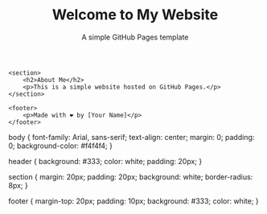 <!DOCTYPE html>
<html lang="en">
<head>
    <meta charset="UTF-8">
    <meta name="viewport" content="width=device-width, initial-scale=1.0">
    <title>My GitHub Website</title>
    <link rel="stylesheet" href="style.css">
</head>
<body>
    <header>
        <h1>Welcome to My Website</h1>
        <p>A simple GitHub Pages template</p>
    </header>

    <section>
        <h2>About Me</h2>
        <p>This is a simple website hosted on GitHub Pages.</p>
    </section>

    <footer>
        <p>Made with ❤️ by [Your Name]</p>
    </footer>
</body>
</html>
body {
    font-family: Arial, sans-serif;
    text-align: center;
    margin: 0;
    padding: 0;
    background-color: #f4f4f4;
}

header {
    background: #333;
    color: white;
    padding: 20px;
}

section {
    margin: 20px;
    padding: 20px;
    background: white;
    border-radius: 8px;
}

footer {
    margin-top: 20px;
    padding: 10px;
    background: #333;
    color: white;
}
